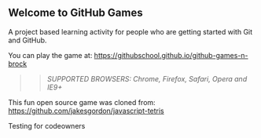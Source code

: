 ## Welcome to GitHub Games

A project based learning activity for people who are getting started with Git and GitHub.

You can play the game at: https://githubschool.github.io/github-games-n-brock

>> _*SUPPORTED BROWSERS*: Chrome, Firefox, Safari, Opera and IE9+_

This fun open source game was cloned from: https://github.com/jakesgordon/javascript-tetris


Testing for codeowners
